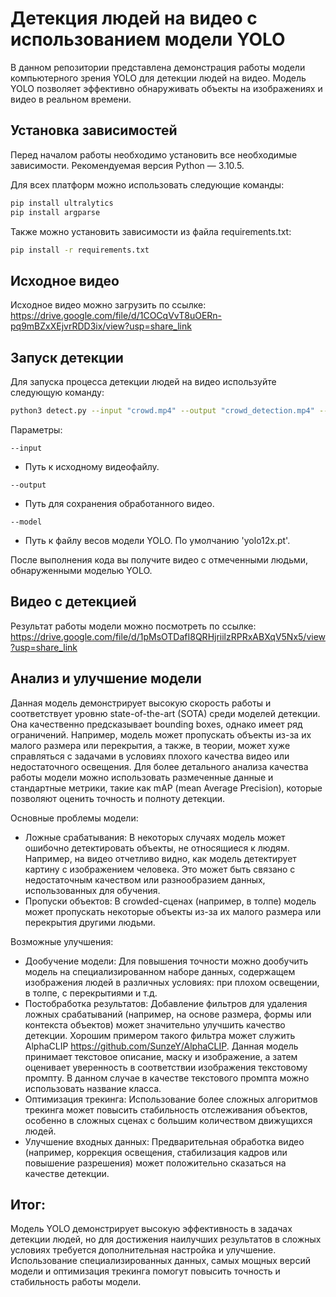 # Детекция людей на видео с использованием модели YOLO

В данном репозитории представлена демонстрация работы модели компьютерного зрения YOLO для детекции людей на видео. Модель YOLO позволяет эффективно обнаруживать объекты на изображениях и видео в реальном времени.

## Установка зависимостей

Перед началом работы необходимо установить все необходимые зависимости. Рекомендуемая версия Python — 3.10.5.

Для всех платформ можно использовать следующие команды:

```bash
pip install ultralytics
pip install argparse     
```
Также можно установить зависимости из файла requirements.txt:

```bash
pip install -r requirements.txt
```

## Исходное видео

Исходное видео можно загрузить по ссылке:
https://drive.google.com/file/d/1COCqVvT8uOERn-pq9mBZxXEjvrRDD3ix/view?usp=share_link

## Запуск детекции

Для запуска процесса детекции людей на видео используйте следующую команду:


```bash
python3 detect.py --input "crowd.mp4" --output "crowd_detection.mp4" --model "yolo12x.pt"
```

Параметры:


```
--input
```
- Путь к исходному видеофайлу.

```
--output
```
- Путь для сохранения обработанного видео.

```
--model
```
- Путь к файлу весов модели YOLO. По умолчанию 'yolo12x.pt'.

После выполнения кода вы получите видео с отмеченными людьми, обнаруженными моделью YOLO.

## Видео с детекцией

Результат работы модели можно посмотреть по ссылке:
https://drive.google.com/file/d/1pMsOTDafI8QRHjriilzRPRxABXqV5Nx5/view?usp=share_link

## Анализ и улучшение модели


Данная модель демонстрирует высокую скорость работы и соответствует уровню state-of-the-art (SOTA) среди моделей детекции. Она качественно предсказывает bounding boxes, однако имеет ряд ограничений. Например, модель может пропускать объекты из-за их малого размера или перекрытия, а также, в теории, может хуже справляться с задачами в условиях плохого качества видео или недостаточного освещения. Для более детального анализа качества работы модели можно использовать размеченные данные и стандартные метрики, такие как mAP (mean Average Precision), которые позволяют оценить точность и полноту детекции.

Основные проблемы модели:

- Ложные срабатывания:
В некоторых случаях модель может ошибочно детектировать объекты, не относящиеся к людям. Например, на видео отчетливо видно, как модель детектирует картину с изображением человека. Это может быть связано с недостаточным качеством или разнообразием данных, использованных для обучения.
- Пропуски объектов:
В crowded-сценах (например, в толпе) модель может пропускать некоторые объекты из-за их малого размера или перекрытия другими людьми.

Возможные улучшения:

- Дообучение модели:
Для повышения точности можно дообучить модель на специализированном наборе данных, содержащем изображения людей в различных условиях: при плохом освещении, в толпе, с перекрытиями и т.д.
- Постобработка результатов:
Добавление фильтров для удаления ложных срабатываний (например, на основе размера, формы или контекста объектов) может значительно улучшить качество детекции. Хорошим примером такого фильтра может служить AlphaCLIP https://github.com/SunzeY/AlphaCLIP. Данная модель принимает текстовое описание, маску и изображение, а затем оценивает уверенность в соответствии изображения текстовому промпту. В данном случае в качестве текстового промпта можно использовать название класса.
- Оптимизация трекинга:
Использование более сложных алгоритмов трекинга может повысить стабильность отслеживания объектов, особенно в сложных сценах с большим количеством движущихся людей.
- Улучшение входных данных:
Предварительная обработка видео (например, коррекция освещения, стабилизация кадров или повышение разрешения) может положительно сказаться на качестве детекции.

## Итог:

Модель YOLO демонстрирует высокую эффективность в задачах детекции людей, но для достижения наилучших результатов в сложных условиях требуется дополнительная настройка и улучшение. Использование специализированных данных, самых мощных версий модели и оптимизация трекинга помогут повысить точность и стабильность работы модели.
